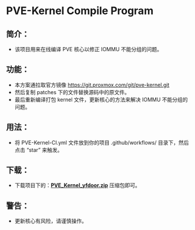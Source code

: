 # PVE-Kernel Compile Program

## 简介：
- 该项目用来在线编译 PVE 核心以修正 IOMMU 不能分组的问题。

## 功能：
- 本方案通拉取官方镜像 https://git.proxmox.com/git/pve-kernel.git
- 然后复制 patches 下的文件替换源码中的原文件。
- 最后重新编译打包 kernel 文件，更新核心的方法来解决 IOMMU 不能分组的问题。

## 用法：
- 将 PVE-Kernel-CI.yml 文件放到你的项目 .github/workflows/ 目录下，然后点击 “star” 来触发。

## 下载：
- 下载项目下的：**[PVE_Kernel_yfdoor.zip](https://github.com/yfdoor/PVE-Kernel/blob/master/PVE_Kernel_yfdoor.zip)** 压缩包即可。

## 警告：
- 更新核心有风险，请谨慎操作。
